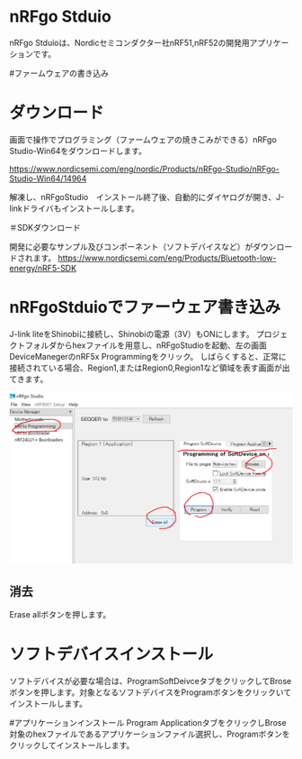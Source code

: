 # nRFgo Stduio

nRFgo Stduioは、Nordicセミコンダクター社nRF51,nRF52の開発用アプリケーションです。

#ファームウェアの書き込み

# ダウンロード
画面で操作でプログラミング（ファームウェアの焼きこみができる）nRFgo Studio-Win64をダウンロードします。

https://www.nordicsemi.com/eng/nordic/Products/nRFgo-Studio/nRFgo-Studio-Win64/14964

解凍し、nRFgoStudio　インストール終了後、自動的にダイヤログが開き、J-linkドライバもインストールします。

＃SDKダウンロード

開発に必要なサンプル及びコンポーネント（ソフトデバイスなど）がダウンロードされます。
https://www.nordicsemi.com/eng/Products/Bluetooth-low-energy/nRF5-SDK

# nRFgoStduioでファーウェア書き込み

J-link liteをShinobiに接続し、Shinobiの電源（3V）もONにします。
プロジェクトフォルダからhexファイルを用意し、nRFgoStudioを起動、左の画面　DeviceManegerのnRF5x Programmingをクリック。
しばらくすると、正常に接続されている場合、Region1,またはRegion0,Region1など領域を表す画面が出てきます。

![NRFGO](../img/NRF_GO/Write.png)

## 消去
Erase allボタンを押します。

# ソフトデバイスインストール
ソフトデバイスが必要な場合は、ProgramSoftDeivceタブをクリックしてBroseボタンを押します。対象となるソフトデバイスをProgramボタンをクリックいてインストールします。

#アプリケーションインストール
Program ApplicationタブをクリックしBrose対象のhexファイルであるアプリケーションファイル選択し、Programボタンをクリックしてインストールします。
